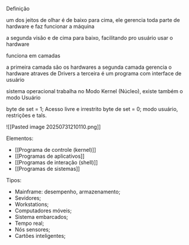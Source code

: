 Definição

um dos jeitos de olhar é de baixo para cima,
ele gerencia toda parte de hardware e faz funcionar a máquina

a segunda visão e de cima para baixo,
facilitando pro usuário usar o hardware

funciona em camadas

a primeira camada são os hardwares
a segunda camada gerencia o hardware atraves de Drivers 
a terceira é um programa com interface de usuário


sistema operacional trabalha no Modo Kernel (Núcleo), existe também o modo Usuário

byte de set = 1;
Acesso livre e irrestrito
byte de set = 0;
modo usuário, restrições e tals.

![[Pasted image 20250731210110.png]]

Elementos:
 - [[Programa de controle (kernel)]]
 - [[Programas de aplicativos]]
 - [[Programas de interação (shell)]]
 - [[Programas de sistemas]]
   

Tipos:
- Mainframe: desempenho, armazenamento;
- Sevidores;
- Workstations;
- Computadores móveis;
- Sistema embarcados;
- Tempo real;
- Nós sensores;
- Cartões inteligentes;